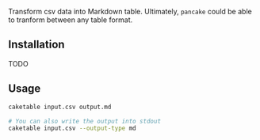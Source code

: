 Transform csv data into Markdown table. Ultimately, `pancake` could be able to tranform between any table format.

## Installation
TODO

## Usage
```bash
caketable input.csv output.md

# You can also write the output into stdout
caketable input.csv --output-type md
```

